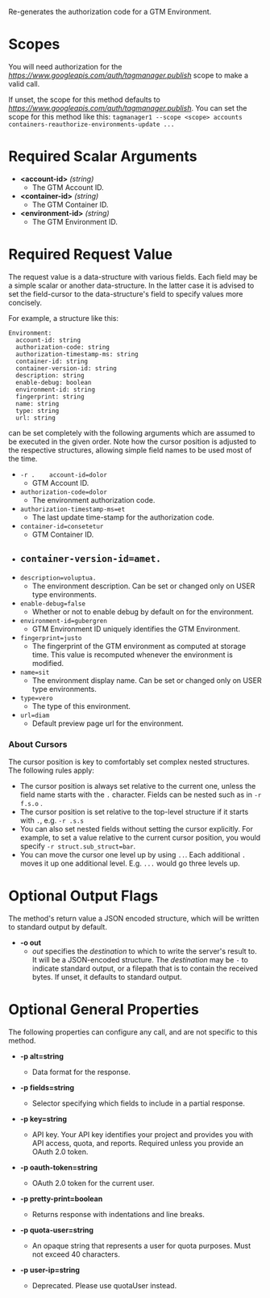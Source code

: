 Re-generates the authorization code for a GTM Environment.
# Scopes

You will need authorization for the *https://www.googleapis.com/auth/tagmanager.publish* scope to make a valid call.

If unset, the scope for this method defaults to *https://www.googleapis.com/auth/tagmanager.publish*.
You can set the scope for this method like this: `tagmanager1 --scope <scope> accounts containers-reauthorize-environments-update ...`
# Required Scalar Arguments
* **&lt;account-id&gt;** *(string)*
    - The GTM Account ID.
* **&lt;container-id&gt;** *(string)*
    - The GTM Container ID.
* **&lt;environment-id&gt;** *(string)*
    - The GTM Environment ID.
# Required Request Value

The request value is a data-structure with various fields. Each field may be a simple scalar or another data-structure.
In the latter case it is advised to set the field-cursor to the data-structure's field to specify values more concisely.

For example, a structure like this:
```
Environment:
  account-id: string
  authorization-code: string
  authorization-timestamp-ms: string
  container-id: string
  container-version-id: string
  description: string
  enable-debug: boolean
  environment-id: string
  fingerprint: string
  name: string
  type: string
  url: string

```

can be set completely with the following arguments which are assumed to be executed in the given order. Note how the cursor position is adjusted to the respective structures, allowing simple field names to be used most of the time.

* `-r .    account-id=dolor`
    - GTM Account ID.
* `authorization-code=dolor`
    - The environment authorization code.
* `authorization-timestamp-ms=et`
    - The last update time-stamp for the authorization code.
* `container-id=consetetur`
    - GTM Container ID.
* `container-version-id=amet.`
    - 
* `description=voluptua.`
    - The environment description. Can be set or changed only on USER type environments.
* `enable-debug=false`
    - Whether or not to enable debug by default on for the environment.
* `environment-id=gubergren`
    - GTM Environment ID uniquely identifies the GTM Environment.
* `fingerprint=justo`
    - The fingerprint of the GTM environment as computed at storage time. This value is recomputed whenever the environment is modified.
* `name=sit`
    - The environment display name. Can be set or changed only on USER type environments.
* `type=vero`
    - The type of this environment.
* `url=diam`
    - Default preview page url for the environment.


### About Cursors

The cursor position is key to comfortably set complex nested structures. The following rules apply:

* The cursor position is always set relative to the current one, unless the field name starts with the `.` character. Fields can be nested such as in `-r f.s.o` .
* The cursor position is set relative to the top-level structure if it starts with `.`, e.g. `-r .s.s`
* You can also set nested fields without setting the cursor explicitly. For example, to set a value relative to the current cursor position, you would specify `-r struct.sub_struct=bar`.
* You can move the cursor one level up by using `..`. Each additional `.` moves it up one additional level. E.g. `...` would go three levels up.


# Optional Output Flags

The method's return value a JSON encoded structure, which will be written to standard output by default.

* **-o out**
    - *out* specifies the *destination* to which to write the server's result to.
      It will be a JSON-encoded structure.
      The *destination* may be `-` to indicate standard output, or a filepath that is to contain the received bytes.
      If unset, it defaults to standard output.
# Optional General Properties

The following properties can configure any call, and are not specific to this method.

* **-p alt=string**
    - Data format for the response.

* **-p fields=string**
    - Selector specifying which fields to include in a partial response.

* **-p key=string**
    - API key. Your API key identifies your project and provides you with API access, quota, and reports. Required unless you provide an OAuth 2.0 token.

* **-p oauth-token=string**
    - OAuth 2.0 token for the current user.

* **-p pretty-print=boolean**
    - Returns response with indentations and line breaks.

* **-p quota-user=string**
    - An opaque string that represents a user for quota purposes. Must not exceed 40 characters.

* **-p user-ip=string**
    - Deprecated. Please use quotaUser instead.

